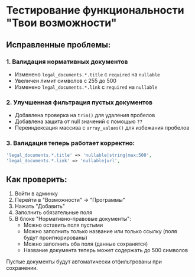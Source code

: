 # Тестирование функциональности "Твои возможности"

## Исправленные проблемы:

### 1. Валидация нормативных документов
- Изменено `legal_documents.*.title` с `required` на `nullable`
- Увеличен лимит символов с 255 до 500
- Изменено `legal_documents.*.link` с `required` на `nullable`

### 2. Улучшенная фильтрация пустых документов
- Добавлена проверка на `trim()` для удаления пробелов
- Добавлена защита от null значений с помощью `??`
- Переиндексация массива с `array_values()` для избежания пробелов

### 3. Валидация теперь работает корректно:
```php
'legal_documents.*.title' => 'nullable|string|max:500',
'legal_documents.*.link' => 'nullable|url',
```

## Как проверить:

1. Войти в админку
2. Перейти в "Возможности" → "Программы" 
3. Нажать "Добавить"
4. Заполнить обязательные поля
5. В блоке "Нормативно-правовые документы":
   - Можно оставить поля пустыми
   - Можно заполнить только название или только ссылку (поля будут проигнорированы)
   - Можно заполнить оба поля (данные сохранятся)
   - Название документа теперь может содержать до 500 символов

Пустые документы будут автоматически отфильтрованы при сохранении.
